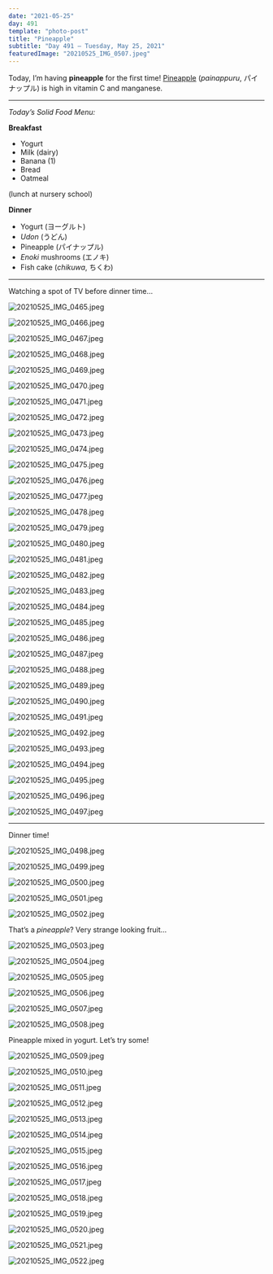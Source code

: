 ```yaml
---
date: "2021-05-25"
day: 491
template: "photo-post"
title: "Pineapple"
subtitle: "Day 491 – Tuesday, May 25, 2021"
featuredImage: "20210525_IMG_0507.jpeg"
---
```


Today, I’m having <b>pineapple</b> for the first time! <a href="https://en.wikipedia.org/wiki/Pineapple">Pineapple</a> (*painappuru*, パイナップル) is high in vitamin C and manganese.

<hr />

_Today’s Solid Food Menu:_

**Breakfast**

- Yogurt
- Milk (dairy)
- Banana (1)
- Bread
- Oatmeal

(lunch at nursery school)

**Dinner**

- Yogurt (ヨーグルト)
- *Udon* (うどん)
- Pineapple (パイナップル)
- *Enoki* mushrooms (エノキ)
- Fish cake (*chikuwa*, ちくわ)

<hr />

Watching a spot of TV before dinner time…

![20210525_IMG_0465.jpeg](20210525_IMG_0465.jpeg)

![20210525_IMG_0466.jpeg](20210525_IMG_0466.jpeg)

![20210525_IMG_0467.jpeg](20210525_IMG_0467.jpeg)

![20210525_IMG_0468.jpeg](20210525_IMG_0468.jpeg)

![20210525_IMG_0469.jpeg](20210525_IMG_0469.jpeg)

![20210525_IMG_0470.jpeg](20210525_IMG_0470.jpeg)

![20210525_IMG_0471.jpeg](20210525_IMG_0471.jpeg)

![20210525_IMG_0472.jpeg](20210525_IMG_0472.jpeg)

![20210525_IMG_0473.jpeg](20210525_IMG_0473.jpeg)

![20210525_IMG_0474.jpeg](20210525_IMG_0474.jpeg)

![20210525_IMG_0475.jpeg](20210525_IMG_0475.jpeg)

![20210525_IMG_0476.jpeg](20210525_IMG_0476.jpeg)

![20210525_IMG_0477.jpeg](20210525_IMG_0477.jpeg)

![20210525_IMG_0478.jpeg](20210525_IMG_0478.jpeg)

![20210525_IMG_0479.jpeg](20210525_IMG_0479.jpeg)

![20210525_IMG_0480.jpeg](20210525_IMG_0480.jpeg)

![20210525_IMG_0481.jpeg](20210525_IMG_0481.jpeg)

![20210525_IMG_0482.jpeg](20210525_IMG_0482.jpeg)

![20210525_IMG_0483.jpeg](20210525_IMG_0483.jpeg)

![20210525_IMG_0484.jpeg](20210525_IMG_0484.jpeg)

![20210525_IMG_0485.jpeg](20210525_IMG_0485.jpeg)

![20210525_IMG_0486.jpeg](20210525_IMG_0486.jpeg)

![20210525_IMG_0487.jpeg](20210525_IMG_0487.jpeg)

![20210525_IMG_0488.jpeg](20210525_IMG_0488.jpeg)

![20210525_IMG_0489.jpeg](20210525_IMG_0489.jpeg)

![20210525_IMG_0490.jpeg](20210525_IMG_0490.jpeg)

![20210525_IMG_0491.jpeg](20210525_IMG_0491.jpeg)

![20210525_IMG_0492.jpeg](20210525_IMG_0492.jpeg)

![20210525_IMG_0493.jpeg](20210525_IMG_0493.jpeg)

![20210525_IMG_0494.jpeg](20210525_IMG_0494.jpeg)

![20210525_IMG_0495.jpeg](20210525_IMG_0495.jpeg)

![20210525_IMG_0496.jpeg](20210525_IMG_0496.jpeg)

![20210525_IMG_0497.jpeg](20210525_IMG_0497.jpeg)

<hr />

Dinner time!

![20210525_IMG_0498.jpeg](20210525_IMG_0498.jpeg)

![20210525_IMG_0499.jpeg](20210525_IMG_0499.jpeg)

![20210525_IMG_0500.jpeg](20210525_IMG_0500.jpeg)

![20210525_IMG_0501.jpeg](20210525_IMG_0501.jpeg)

![20210525_IMG_0502.jpeg](20210525_IMG_0502.jpeg)

That’s a <i>pineapple</i>? Very strange looking fruit…

![20210525_IMG_0503.jpeg](20210525_IMG_0503.jpeg)

![20210525_IMG_0504.jpeg](20210525_IMG_0504.jpeg)

![20210525_IMG_0505.jpeg](20210525_IMG_0505.jpeg)

![20210525_IMG_0506.jpeg](20210525_IMG_0506.jpeg)

![20210525_IMG_0507.jpeg](20210525_IMG_0507.jpeg)

![20210525_IMG_0508.jpeg](20210525_IMG_0508.jpeg)

Pineapple mixed in yogurt. Let’s try some!

![20210525_IMG_0509.jpeg](20210525_IMG_0509.jpeg)

![20210525_IMG_0510.jpeg](20210525_IMG_0510.jpeg)

![20210525_IMG_0511.jpeg](20210525_IMG_0511.jpeg)

![20210525_IMG_0512.jpeg](20210525_IMG_0512.jpeg)

![20210525_IMG_0513.jpeg](20210525_IMG_0513.jpeg)

![20210525_IMG_0514.jpeg](20210525_IMG_0514.jpeg)

![20210525_IMG_0515.jpeg](20210525_IMG_0515.jpeg)

![20210525_IMG_0516.jpeg](20210525_IMG_0516.jpeg)

![20210525_IMG_0517.jpeg](20210525_IMG_0517.jpeg)

![20210525_IMG_0518.jpeg](20210525_IMG_0518.jpeg)

![20210525_IMG_0519.jpeg](20210525_IMG_0519.jpeg)

![20210525_IMG_0520.jpeg](20210525_IMG_0520.jpeg)

![20210525_IMG_0521.jpeg](20210525_IMG_0521.jpeg)

![20210525_IMG_0522.jpeg](20210525_IMG_0522.jpeg)

